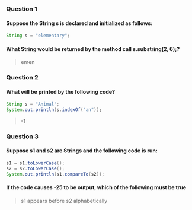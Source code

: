 ### Question 1
#### Suppose the String s is declared and initialized as follows:
```java
String s = "elementary";
```
#### What String would be returned by the method call s.substring(2, 6);?
> emen

### Question 2
#### What will be printed by the following code?
```java
String s = "Animal";
System.out.println(s.indexOf("an"));
```
> -1

### Question 3
#### Suppose s1 and s2 are Strings and the following code is run:
```java
s1 = s1.toLowerCase();
s2 = s2.toLowerCase();
System.out.println(s1.compareTo(s2));
```
#### If the code causes -25 to be output, which of the following must be true

> s1 appears before s2 alphabetically 